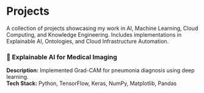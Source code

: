 # Projects
A collection of projects showcasing my work in AI, Machine Learning, Cloud Computing, and Knowledge Engineering. Includes implementations in Explainable AI, Ontologies, and Cloud Infrastructure Automation.

### 📌 Explainable AI for Medical Imaging  
**Description:** Implemented Grad-CAM for pneumonia diagnosis using deep learning.  
**Tech Stack:** Python, TensorFlow, Keras, NumPy, Matplotlib, Pandas
